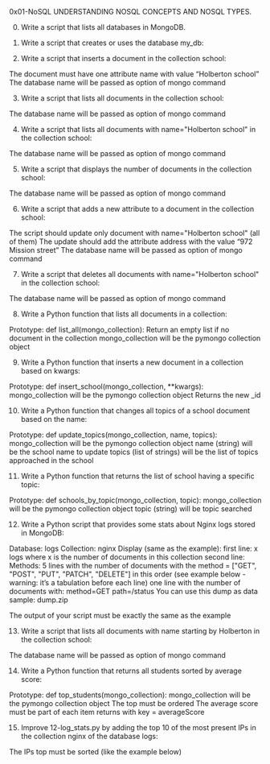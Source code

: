 0x01-NoSQL UNDERSTANDING NOSQL CONCEPTS AND NOSQL TYPES.

0. Write a script that lists all databases in MongoDB.

1. Write a script that creates or uses the database my_db:

2. Write a script that inserts a document in the collection school:

The document must have one attribute name with value “Holberton school”
The database name will be passed as option of mongo command

3. Write a script that lists all documents in the collection school:

The database name will be passed as option of mongo command

4. Write a script that lists all documents with name="Holberton school" in the collection school:

The database name will be passed as option of mongo command

5. Write a script that displays the number of documents in the collection school:

The database name will be passed as option of mongo command

6. Write a script that adds a new attribute to a document in the collection school:

The script should update only document with name="Holberton school" (all of them)
The update should add the attribute address with the value “972 Mission street”
The database name will be passed as option of mongo command

7. Write a script that deletes all documents with name="Holberton school" in the collection school:

The database name will be passed as option of mongo command

8. Write a Python function that lists all documents in a collection:

Prototype: def list_all(mongo_collection):
Return an empty list if no document in the collection
mongo_collection will be the pymongo collection object

9. Write a Python function that inserts a new document in a collection based on kwargs:

Prototype: def insert_school(mongo_collection, **kwargs):
mongo_collection will be the pymongo collection object
Returns the new _id

10. Write a Python function that changes all topics of a school document based on the name:

Prototype: def update_topics(mongo_collection, name, topics):
mongo_collection will be the pymongo collection object
name (string) will be the school name to update
topics (list of strings) will be the list of topics approached in the school

11. Write a Python function that returns the list of school having a specific topic:

Prototype: def schools_by_topic(mongo_collection, topic):
mongo_collection will be the pymongo collection object
topic (string) will be topic searched

12. Write a Python script that provides some stats about Nginx logs stored in MongoDB:

Database: logs
Collection: nginx
Display (same as the example):
first line: x logs where x is the number of documents in this collection
second line: Methods:
5 lines with the number of documents with the method = ["GET", "POST", "PUT", "PATCH", "DELETE"] in this order (see example below - warning: it’s a tabulation before each line)
one line with the number of documents with:
method=GET
path=/status
You can use this dump as data sample: dump.zip

The output of your script must be exactly the same as the example

13. Write a script that lists all documents with name starting by Holberton in the collection school:

The database name will be passed as option of mongo command

14. Write a Python function that returns all students sorted by average score:

Prototype: def top_students(mongo_collection):
mongo_collection will be the pymongo collection object
The top must be ordered
The average score must be part of each item returns with key = averageScore

15. Improve 12-log_stats.py by adding the top 10 of the most present IPs in the collection nginx of the database logs:

The IPs top must be sorted (like the example below)
